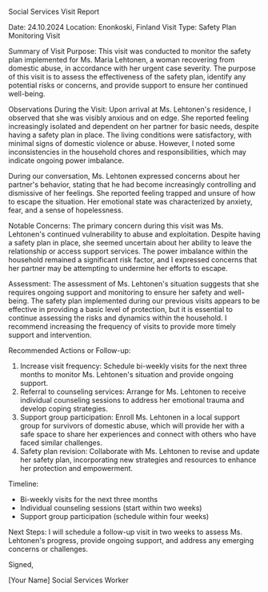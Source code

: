 Social Services Visit Report

Date: 24.10.2024
Location: Enonkoski, Finland
Visit Type: Safety Plan Monitoring Visit

Summary of Visit Purpose:
This visit was conducted to monitor the safety plan implemented for Ms. Maria Lehtonen, a woman recovering from domestic abuse, in accordance with her urgent case severity. The purpose of this visit is to assess the effectiveness of the safety plan, identify any potential risks or concerns, and provide support to ensure her continued well-being.

Observations During the Visit:
Upon arrival at Ms. Lehtonen's residence, I observed that she was visibly anxious and on edge. She reported feeling increasingly isolated and dependent on her partner for basic needs, despite having a safety plan in place. The living conditions were satisfactory, with minimal signs of domestic violence or abuse. However, I noted some inconsistencies in the household chores and responsibilities, which may indicate ongoing power imbalance.

During our conversation, Ms. Lehtonen expressed concerns about her partner's behavior, stating that he had become increasingly controlling and dismissive of her feelings. She reported feeling trapped and unsure of how to escape the situation. Her emotional state was characterized by anxiety, fear, and a sense of hopelessness.

Notable Concerns:
The primary concern during this visit was Ms. Lehtonen's continued vulnerability to abuse and exploitation. Despite having a safety plan in place, she seemed uncertain about her ability to leave the relationship or access support services. The power imbalance within the household remained a significant risk factor, and I expressed concerns that her partner may be attempting to undermine her efforts to escape.

Assessment:
The assessment of Ms. Lehtonen's situation suggests that she requires ongoing support and monitoring to ensure her safety and well-being. The safety plan implemented during our previous visits appears to be effective in providing a basic level of protection, but it is essential to continue assessing the risks and dynamics within the household. I recommend increasing the frequency of visits to provide more timely support and intervention.

Recommended Actions or Follow-up:
1. Increase visit frequency: Schedule bi-weekly visits for the next three months to monitor Ms. Lehtonen's situation and provide ongoing support.
2. Referral to counseling services: Arrange for Ms. Lehtonen to receive individual counseling sessions to address her emotional trauma and develop coping strategies.
3. Support group participation: Enroll Ms. Lehtonen in a local support group for survivors of domestic abuse, which will provide her with a safe space to share her experiences and connect with others who have faced similar challenges.
4. Safety plan revision: Collaborate with Ms. Lehtonen to revise and update her safety plan, incorporating new strategies and resources to enhance her protection and empowerment.

Timeline:
- Bi-weekly visits for the next three months
- Individual counseling sessions (start within two weeks)
- Support group participation (schedule within four weeks)

Next Steps:
I will schedule a follow-up visit in two weeks to assess Ms. Lehtonen's progress, provide ongoing support, and address any emerging concerns or challenges.

Signed,

[Your Name]
Social Services Worker